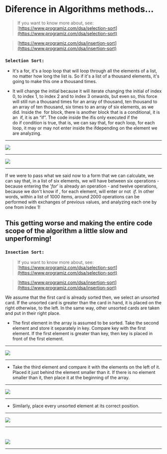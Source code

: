 # Diference in Algorithms methods...
>  If you want to know more about, see: [https://www.programiz.com/dsa/selection-sort](https://www.programiz.com/dsa/selection-sort) 
>

>[https://www.programiz.com/dsa/insertion-sort](https://www.programiz.com/dsa/insertion-sort)

### `Selection Sort:`


- It's a for, it's a loop loop that will loop through all the elements of a list, no matter how long the list is. So if it's a list of a thousand elements, it's going to make this one a thousand times.

- It will change the initial because it will iterate changing the initial of index 0, to index 1, to index 2 and to index 3 onwards, but even so, this force will still run a thousand times for an array of thousand, ten thousand to an array of ten thousand, six times to an array of six elements, as we did. Inside the  for block, there is another block that is a conditional, it is an  if, it is an “if”. The code inside the ifis only executed if the do if condition is true, that is, we can say that, for each loop, for each loop, it may or may not enter inside the ifdepending on the element we are analyzing.

--- 
<img src="./img/selection_decres.png">

--- 
<img src="./img/selectionSort.png">

---
 If we were to pass what we said now to a form that we can calculate, we can say that, in a list of six elements, we will have between six operations - because entering the '*for*' is already an operation - and twelve operations, because we don't know if , for each element, will enter or not  *if*. In other words, within a list of 1000 items, around 2000 operations can be performed with exchanges of previous values, and analyzing each one by one from index 1!

This getting worse and making the entire code scope of the algorithm a little slow and unperforming!
---

### `Insection Sort:`

>  If you want to know more about, see: [https://www.programiz.com/dsa/selection-sort](https://www.programiz.com/dsa/selection-sort) 
>

>[https://www.programiz.com/dsa/insertion-sort](https://www.programiz.com/dsa/insertion-sort)

 We assume that the first card is already sorted then, we select an unsorted card. If the unsorted card is greater than the card in hand, it is placed on the right otherwise, to the left. In the same way, other unsorted cards are taken and put in their right place.

 - The first element in the array is assumed to be sorted. Take the second element and store it separately in key. Compare key with the first element. If the first element is greater than key, then key is placed in front of the first element.

 ---
 <img src="./Ordenation/img/Insection-step1.png">

--- 

- Take the third element and compare it with the elements on the left of it. Placed it just behind the element smaller than it. If there is no element smaller than it, then place it at the beginning of the array.
---
 <img src="./img/Insection-step2.png">

--- 

- Similarly, place every unsorted element at its correct position.

---
 <img src="./img/Insection-step3.png">

--- 

#
 <img src="./img/Insection-step4.png">

--- 